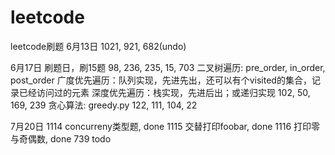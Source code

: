 # leetcode
leetcode刷题
6月13日
    1021, 921, 682(undo)

6月17日 刷题日，刷15题
    98, 236, 235, 15, 703
    二叉树遍历: pre_order, in_order, post_order
    广度优先遍历：队列实现，先进先出，还可以有个visited的集合，记录已经访问过的元素
    深度优先遍历：栈实现，先进后出；或递归实现
    102, 50, 169, 239
    贪心算法: greedy.py
    122, 111, 104, 22

7月20日
    1114 concurreny类型题, done
    1115 交替打印foobar, done
    1116 打印零与奇偶数, done
    739 todo


